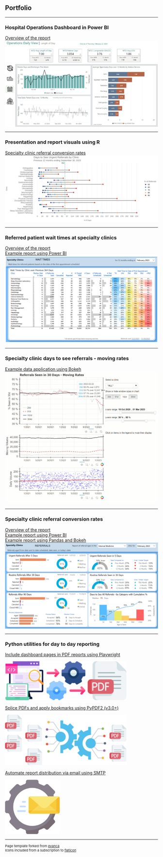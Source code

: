 ## Portfolio

---

### Hospital Operations Dashboard in Power BI

[Overview of the report](https://907sjl.github.io/operations-daily-view)<br>
<a href="/operations-daily-view">
  <img src="images/operations_report.jpg?raw=true" alt="JPG image: Picture of hospital operations dashboard report"/> 
</a>

---

### Presentation and report visuals using R

[Specialty clinic referral conversion rates](https://907sjl.github.io/clinic-wait-r)<br>
<a href="/clinic-wait-r">
  <img src="images/urgent_seen_dumbells_by_clinic_364_2023_09_30.svg?raw=true" alt="SVG image: Picture of clinic wait time dumbbell chart"/> 
</a>

---

### Referred patient wait times at specialty clinics

[Overview of the report](/clinic_wait_report)<br>
[Example report using Power BI](https://907sjl.github.io/clinic-wait-powerbi/)<br>
<a href="/clinic_wait_report">
    <img src="images/clinic_wait_report.jpg?raw=true" alt="Picture of clinic wait time report"/>
</a>

---

### Specialty clinic days to see referrals - moving rates

[Example data application using Bokeh](https://907sjl.github.io/moving-rates-bokeh/)<br>
<a href="/moving-rates-bokeh">
  <img src="images/moving_rates_app.gif?raw=true" alt="Animated GIF: Moving rates data app"/> 
</a> 

---

### Specialty clinic referral conversion rates 

[Overview of the report](/referrals_report)<br>
[Example report using Power BI](https://907sjl.github.io/referrals_powerbi/)<br>
[Example report using Pandas and Bokeh](https://907sjl.github.io/referrals-bokeh/)<br>
<a href="/referrals_report">
  <img src="images/internal_med_referrals.jpg?raw=true" alt="Picture of referral conversion process report"/> 
</a>

---

### Python utilities for day to day reporting

[Include dashboard pages in PDF reports using Playwright](https://github.com/907sjl/page-capture-utility)<br>
<p><a href="https://github.com/907sjl/page-capture-utility">
  <img src="images/page_capture_utility.svg?raw=true" width="400" alt="SVG image: icon for the Page Capture Utility repo"/> 
</a></p>    

[Splice PDFs and apply bookmarks using PyPDF2 (v3.0+)](https://github.com/907sjl/pdf-splicer)<br>
<p><a href="https://github.com/907sjl/pdf-splicer">
  <img src="images/pdf_splicer.svg?raw=true" width="400" alt="SVG image: icon for the PDF Splicer repo"/> 
</a></p>    

[Automate report distribution via email using SMTP](https://github.com/907sjl/smtp-sender)<br>
<p><a href="https://github.com/907sjl/smtp-sender">
  <img src="images/smtp_sender.svg?raw=true" width="180" alt="SVG image: icon for the SMTP Sender repo"/> 
</a></p>    




---
<p style="font-size:11px">Page template forked from <a href="https://github.com/evanca/quick-portfolio">evanca</a><br>
Icons included from a subscription to <a href="https://www.flaticon.com/">flaticon</a></p>
<!-- Remove above link if you don't want to attibute -->

